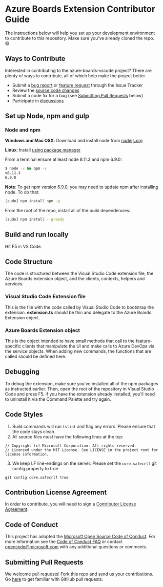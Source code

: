 # Azure Boards Extension Contributor Guide

The instructions below will help you set up your development environment to contribute to this repository.
Make sure you've already cloned the repo. :smile:

## Ways to Contribute

Interested in contributing to the azure-boards-vscode project? There are plenty of ways to contribute, all of which help make the project better.

- Submit a [bug report](https://github.com/microsoft/azure-boards-vscode/issues/new) or [feature request](https://github.com/microsoft/azure-boards-vscode/issues/new) through the Issue Tracker
- Review the [source code changes](https://github.com/microsoft/azure-boards-vscode/pulls)
- Submit a code fix for a bug (see [Submitting Pull Requests](#submitting-pull-requests) below)
- Participate in [discussions](https://github.com/microsoft/azure-boards-vscode/issues)

## Set up Node, npm and gulp

### Node and npm

**Windows and Mac OSX**: Download and install node from [nodejs.org](http://nodejs.org/)

**Linux**: Install [using package manager](https://nodejs.org/en/download/package-manager/)

From a terminal ensure at least node 8.11.3 and npm 6.9.0:

```bash
$ node -v && npm -v
v8.11.3
6.9.0
```

**Note**: To get npm version 6.9.0, you may need to update npm after installing node. To do that:

```bash
[sudo] npm install npm -g
```

From the root of the repo, install all of the build dependencies:

```bash
[sudo] npm install --greedy
```

## Build and run locally

Hit F5 in VS Code.

## Code Structure

The code is structured between the Visual Studio Code extension file, the Azure Boards extension object, and the clients, contexts, helpers and services.

### Visual Studio Code Extension file

This is the file with the code called by Visual Studio Code to bootstrap the extension. **extension.ts** should be thin and delegate to the Azure Boards Extension object.

### Azure Boards Extension object

This is the object intended to have small methods that call to the feature-specific clients that manipulate the UI and make calls to Azure DevOps via the service objects. When adding new commands, the functions that are called should be defined here.

## Debugging

To debug the extension, make sure you've installed all of the npm packages as instructed earlier. Then, open the root of the repository in Visual Studio Code and press F5. If you have the extension already installed, you'll need to uninstall it via the Command Palette and try again.

## Code Styles

1. Build commands will run `tslint` and flag any errors. Please ensure that the code stays clean.
2. All source files must have the following lines at the top:

```
// Copyright (c) Microsoft Corporation. All rights reserved.
// Licensed under the MIT License. See LICENSE in the project root for license information.
```

3. We keep LF line-endings on the server. Please set the `core.safecrlf` git config property to true.

```
git config core.safecrlf true
```

## Contribution License Agreement

In order to contribute, you will need to sign a [Contributor License Agreement](https://cla.microsoft.com/).

## Code of Conduct

This project has adopted the [Microsoft Open Source Code of Conduct](https://opensource.microsoft.com/codeofconduct/). For more information see the [Code of Conduct FAQ](https://opensource.microsoft.com/codeofconduct/faq/) or contact [opencode@microsoft.com](mailto:opencode@microsoft.com) with any additional questions or comments.

## Submitting Pull Requests

We welcome pull requests! Fork this repo and send us your contributions. Go [here](https://help.github.com/articles/using-pull-requests/) to get familiar with GitHub pull requests.
